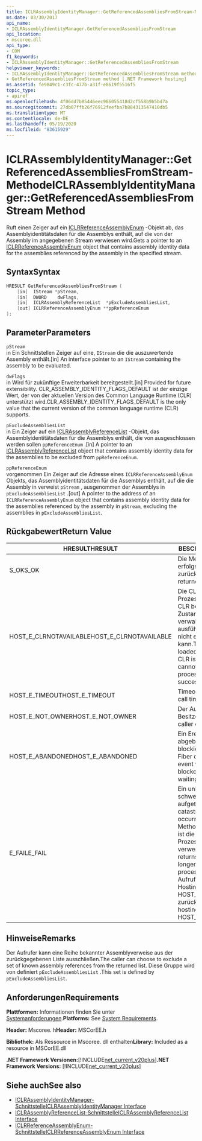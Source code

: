 ```yaml
---
title: ICLRAssemblyIdentityManager::GetReferencedAssembliesFromStream-Methode
ms.date: 03/30/2017
api_name:
- ICLRAssemblyIdentityManager.GetReferencedAssembliesFromStream
api_location:
- mscoree.dll
api_type:
- COM
f1_keywords:
- ICLRAssemblyIdentityManager::GetReferencedAssembliesFromStream
helpviewer_keywords:
- ICLRAssemblyIdentityManager::GetReferencedAssembliesFromStream method [.NET Framework hosting]
- GetReferencedAssembliesFromStream method [.NET Framework hosting]
ms.assetid: fe9849c1-c3fc-477b-a31f-e8619f5516f5
topic_type:
- apiref
ms.openlocfilehash: 4f06dd7b85446eec986055418d2cf558b9b5bd7a
ms.sourcegitcommit: 27db07ffb26f76912feefba7b884313547410db5
ms.translationtype: MT
ms.contentlocale: de-DE
ms.lasthandoff: 05/19/2020
ms.locfileid: "83615929"
---
```

# <a name="iclrassemblyidentitymanagergetreferencedassembliesfromstream-method"></a><span data-ttu-id="e6947-102">ICLRAssemblyIdentityManager::GetReferencedAssembliesFromStream-Methode</span><span class="sxs-lookup"><span data-stu-id="e6947-102">ICLRAssemblyIdentityManager::GetReferencedAssembliesFromStream Method</span></span>
<span data-ttu-id="e6947-103">Ruft einen Zeiger auf ein [ICLRReferenceAssemblyEnum](iclrreferenceassemblyenum-interface.md) -Objekt ab, das Assemblyidentitätsdaten für die Assemblys enthält, auf die von der Assembly im angegebenen Stream verwiesen wird.</span><span class="sxs-lookup"><span data-stu-id="e6947-103">Gets a pointer to an [ICLRReferenceAssemblyEnum](iclrreferenceassemblyenum-interface.md) object that contains assembly identity data for the assemblies referenced by the assembly in the specified stream.</span></span>  
  
## <a name="syntax"></a><span data-ttu-id="e6947-104">Syntax</span><span class="sxs-lookup"><span data-stu-id="e6947-104">Syntax</span></span>  
  
```cpp  
HRESULT GetReferencedAssembliesFromStream (  
    [in]  IStream *pStream,  
    [in]  DWORD    dwFlags,  
    [in]  ICLRAssemblyReferenceList  *pExcludeAssembliesList,  
    [out] ICLRReferenceAssemblyEnum **ppReferenceEnum  
);  
```  
  
## <a name="parameters"></a><span data-ttu-id="e6947-105">Parameter</span><span class="sxs-lookup"><span data-stu-id="e6947-105">Parameters</span></span>  
 `pStream`  
 <span data-ttu-id="e6947-106">in Ein Schnittstellen Zeiger auf eine, `IStream` die die auszuwertende Assembly enthält.</span><span class="sxs-lookup"><span data-stu-id="e6947-106">[in] An interface pointer to an `IStream` containing the assembly to be evaluated.</span></span>  
  
 `dwFlags`  
 <span data-ttu-id="e6947-107">in Wird für zukünftige Erweiterbarkeit bereitgestellt.</span><span class="sxs-lookup"><span data-stu-id="e6947-107">[in] Provided for future extensibility.</span></span> <span data-ttu-id="e6947-108">CLR_ASSEMBLY_IDENTITY_FLAGS_DEFAULT ist der einzige Wert, der von der aktuellen Version des Common Language Runtime (CLR) unterstützt wird.</span><span class="sxs-lookup"><span data-stu-id="e6947-108">CLR_ASSEMBLY_IDENTITY_FLAGS_DEFAULT is the only value that the current version of the common language runtime (CLR) supports.</span></span>  
  
 `pExcludeAssembliesList`  
 <span data-ttu-id="e6947-109">in Ein Zeiger auf ein [ICLRAssemblyReferenceList](iclrassemblyreferencelist-interface.md) -Objekt, das Assemblyidentitätsdaten für die Assemblys enthält, die von ausgeschlossen werden sollen `ppReferenceEnum` .</span><span class="sxs-lookup"><span data-stu-id="e6947-109">[in] A pointer to an [ICLRAssemblyReferenceList](iclrassemblyreferencelist-interface.md) object that contains assembly identity data for the assemblies to be excluded from `ppReferenceEnum`.</span></span>  
  
 `ppReferenceEnum`  
 <span data-ttu-id="e6947-110">vorgenommen Ein Zeiger auf die Adresse eines `ICLRReferenceAssemblyEnum` Objekts, das Assemblyidentitätsdaten für die Assemblys enthält, auf die die Assembly in verweist `pStream` , ausgenommen der Assemblys in `pExcludeAssembliesList` .</span><span class="sxs-lookup"><span data-stu-id="e6947-110">[out] A pointer to the address of an `ICLRReferenceAssemblyEnum` object that contains assembly identity data for the assemblies referenced by the assembly in `pStream`, excluding the assemblies in `pExcludeAssembliesList`.</span></span>  
  
## <a name="return-value"></a><span data-ttu-id="e6947-111">Rückgabewert</span><span class="sxs-lookup"><span data-stu-id="e6947-111">Return Value</span></span>  
  
|<span data-ttu-id="e6947-112">HRESULT</span><span class="sxs-lookup"><span data-stu-id="e6947-112">HRESULT</span></span>|<span data-ttu-id="e6947-113">BESCHREIBUNG</span><span class="sxs-lookup"><span data-stu-id="e6947-113">Description</span></span>|  
|-------------|-----------------|  
|<span data-ttu-id="e6947-114">S_OK</span><span class="sxs-lookup"><span data-stu-id="e6947-114">S_OK</span></span>|<span data-ttu-id="e6947-115">Die Methode wurde erfolgreich zurückgegeben.</span><span class="sxs-lookup"><span data-stu-id="e6947-115">The method returned successfully.</span></span>|  
|<span data-ttu-id="e6947-116">HOST_E_CLRNOTAVAILABLE</span><span class="sxs-lookup"><span data-stu-id="e6947-116">HOST_E_CLRNOTAVAILABLE</span></span>|<span data-ttu-id="e6947-117">Die CLR wurde nicht in einen Prozess geladen, oder die CLR befindet sich in einem Zustand, in dem Sie verwalteten Code nicht ausführen oder den-Befehl nicht erfolgreich verarbeiten kann.</span><span class="sxs-lookup"><span data-stu-id="e6947-117">The CLR has not been loaded into a process, or the CLR is in a state in which it cannot run managed code or process the call successfully.</span></span>|  
|<span data-ttu-id="e6947-118">HOST_E_TIMEOUT</span><span class="sxs-lookup"><span data-stu-id="e6947-118">HOST_E_TIMEOUT</span></span>|<span data-ttu-id="e6947-119">Timeout des Aufrufes.</span><span class="sxs-lookup"><span data-stu-id="e6947-119">The call timed out.</span></span>|  
|<span data-ttu-id="e6947-120">HOST_E_NOT_OWNER</span><span class="sxs-lookup"><span data-stu-id="e6947-120">HOST_E_NOT_OWNER</span></span>|<span data-ttu-id="e6947-121">Der Aufrufer ist nicht Besitzer der Sperre.</span><span class="sxs-lookup"><span data-stu-id="e6947-121">The caller does not own the lock.</span></span>|  
|<span data-ttu-id="e6947-122">HOST_E_ABANDONED</span><span class="sxs-lookup"><span data-stu-id="e6947-122">HOST_E_ABANDONED</span></span>|<span data-ttu-id="e6947-123">Ein Ereignis wurde abgebrochen, während ein blockierter Thread oder eine Fiber darauf wartete.</span><span class="sxs-lookup"><span data-stu-id="e6947-123">An event was canceled while a blocked thread or fiber was waiting on it.</span></span>|  
|<span data-ttu-id="e6947-124">E_FAIL</span><span class="sxs-lookup"><span data-stu-id="e6947-124">E_FAIL</span></span>|<span data-ttu-id="e6947-125">Ein unbekannter schwerwiegender Fehler ist aufgetreten.</span><span class="sxs-lookup"><span data-stu-id="e6947-125">An unknown catastrophic failure occurred.</span></span> <span data-ttu-id="e6947-126">Wenn eine Methode E_FAIL zurückgibt, ist die CLR innerhalb des Prozesses nicht mehr verwendbar.</span><span class="sxs-lookup"><span data-stu-id="e6947-126">If a method returns E_FAIL, the CLR is no longer usable within the process.</span></span> <span data-ttu-id="e6947-127">Nachfolgende Aufrufe von Hostingmethoden geben HOST_E_CLRNOTAVAILABLE zurück.</span><span class="sxs-lookup"><span data-stu-id="e6947-127">Subsequent calls to hosting methods return HOST_E_CLRNOTAVAILABLE.</span></span>|  
  
## <a name="remarks"></a><span data-ttu-id="e6947-128">Hinweise</span><span class="sxs-lookup"><span data-stu-id="e6947-128">Remarks</span></span>  
 <span data-ttu-id="e6947-129">Der Aufrufer kann eine Reihe bekannter Assemblyverweise aus der zurückgegebenen Liste ausschließen.</span><span class="sxs-lookup"><span data-stu-id="e6947-129">The caller can choose to exclude a set of known assembly references from the returned list.</span></span> <span data-ttu-id="e6947-130">Diese Gruppe wird von definiert `pExcludeAssembliesList` .</span><span class="sxs-lookup"><span data-stu-id="e6947-130">This set is defined by `pExcludeAssembliesList`.</span></span>  
  
## <a name="requirements"></a><span data-ttu-id="e6947-131">Anforderungen</span><span class="sxs-lookup"><span data-stu-id="e6947-131">Requirements</span></span>  
 <span data-ttu-id="e6947-132">**Plattformen:** Informationen finden Sie unter [Systemanforderungen](../../get-started/system-requirements.md).</span><span class="sxs-lookup"><span data-stu-id="e6947-132">**Platforms:** See [System Requirements](../../get-started/system-requirements.md).</span></span>  
  
 <span data-ttu-id="e6947-133">**Header:** Mscoree. h</span><span class="sxs-lookup"><span data-stu-id="e6947-133">**Header:** MSCorEE.h</span></span>  
  
 <span data-ttu-id="e6947-134">**Bibliothek:** Als Ressource in Mscoree. dll enthalten</span><span class="sxs-lookup"><span data-stu-id="e6947-134">**Library:** Included as a resource in MSCorEE.dll</span></span>  
  
 <span data-ttu-id="e6947-135">**.NET Framework Versionen:**[!INCLUDE[net_current_v20plus](../../../../includes/net-current-v20plus-md.md)]</span><span class="sxs-lookup"><span data-stu-id="e6947-135">**.NET Framework Versions:** [!INCLUDE[net_current_v20plus](../../../../includes/net-current-v20plus-md.md)]</span></span>  
  
## <a name="see-also"></a><span data-ttu-id="e6947-136">Siehe auch</span><span class="sxs-lookup"><span data-stu-id="e6947-136">See also</span></span>

- [<span data-ttu-id="e6947-137">ICLRAssemblyIdentityManager-Schnittstelle</span><span class="sxs-lookup"><span data-stu-id="e6947-137">ICLRAssemblyIdentityManager Interface</span></span>](iclrassemblyidentitymanager-interface.md)
- [<span data-ttu-id="e6947-138">ICLRAssemblyReferenceList-Schnittstelle</span><span class="sxs-lookup"><span data-stu-id="e6947-138">ICLRAssemblyReferenceList Interface</span></span>](iclrassemblyreferencelist-interface.md)
- [<span data-ttu-id="e6947-139">ICLRReferenceAssemblyEnum-Schnittstelle</span><span class="sxs-lookup"><span data-stu-id="e6947-139">ICLRReferenceAssemblyEnum Interface</span></span>](iclrreferenceassemblyenum-interface.md)
